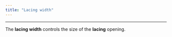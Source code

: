 ```yaml
---
title: "Lacing width"
---
```


***

The **lacing width** controls the size of the **lacing** opening.




